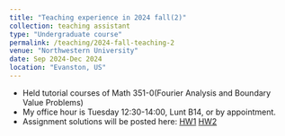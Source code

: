 ```yaml
---
title: "Teaching experience in 2024 fall(2)"
collection: teaching assistant
type: "Undergraduate course"
permalink: /teaching/2024-fall-teaching-2
venue: "Northwestern University"
date: Sep 2024-Dec 2024
location: "Evanston, US"
---
```


- Held tutorial courses of Math 351-0(Fourier Analysis and Boundary Value Problems)
- My office hour is Tuesday 12:30-14:00, Lunt B14, or by appointment.
- Assignment solutions will be posted here:
[HW1](http://zhc515.github.io/files/Math_351_HW1_solution.pdf)
[HW2](http://zhc515.github.io/files/Math_351_HW2_solution.pdf)

